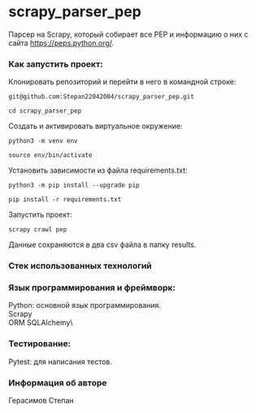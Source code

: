 # scrapy_parser_pep

Парсер на Scrapy, который собирает все PEP и информацию о них с сайта https://peps.python.org/.

### Как запустить проект:

Клонировать репозиторий и перейти в него в командной строке:

```
git@github.com:Stepan22042004/scrapy_parser_pep.git
```

```
cd scrapy_parser_pep
```

Cоздать и активировать виртуальное окружение:

```
python3 -m venv env
```

```
source env/bin/activate
```

Установить зависимости из файла requirements.txt:

```
python3 -m pip install --upgrade pip
```

```
pip install -r requirements.txt
```

Запустить проект:

```
scrapy crawl pep
```

Данные сохраняются в два csv файла в папку results.



### Стек использованных технологий
### Язык программирования и фреймворк:
  Python: основной язык программирования.\
  Scrapy\
  ORM SQLAlchemy\
### Тестирование:
  Pytest: для написания тестов.

### Информация об авторе
Герасимов Степан
